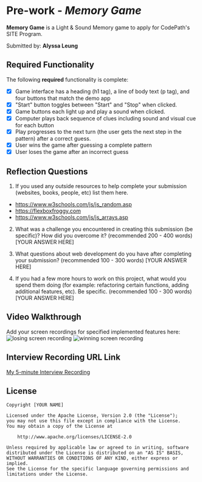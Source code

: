 # Pre-work - *Memory Game*

**Memory Game** is a Light & Sound Memory game to apply for CodePath's SITE Program. 

Submitted by: **Alyssa Leung**


## Required Functionality

The following **required** functionality is complete:

* [x] Game interface has a heading (h1 tag), a line of body text (p tag), and four buttons that match the demo app
* [x] "Start" button toggles between "Start" and "Stop" when clicked. 
* [x] Game buttons each light up and play a sound when clicked. 
* [x] Computer plays back sequence of clues including sound and visual cue for each button
* [x] Play progresses to the next turn (the user gets the next step in the pattern) after a correct guess. 
* [x] User wins the game after guessing a complete pattern
* [x] User loses the game after an incorrect guess

## Reflection Questions
1. If you used any outside resources to help complete your submission (websites, books, people, etc) list them here. 
- https://www.w3schools.com/js/js_random.asp
- https://flexboxfroggy.com
- https://www.w3schools.com/js/js_arrays.asp

2. What was a challenge you encountered in creating this submission (be specific)? How did you overcome it? (recommended 200 - 400 words) 
[YOUR ANSWER HERE]

3. What questions about web development do you have after completing your submission? (recommended 100 - 300 words) 
[YOUR ANSWER HERE]

4. If you had a few more hours to work on this project, what would you spend them doing (for example: refactoring certain functions, adding additional features, etc). Be specific. (recommended 100 - 300 words) 
[YOUR ANSWER HERE]

## Video Walkthrough 

Add your screen recordings for specified implemented features here:
![losing screen recording](https://www.loom.com/share/f1496bca22c149e4a9505c376e05e682?sid=23a101df-1646-477d-9149-ad71c99b714a)
![winning screen recording](https://www.loom.com/share/f61cf43dee444e6eb88b7a336efb9cfb?sid=5378fced-51b4-4a29-ac79-85538bddc972)

## Interview Recording URL Link

[My 5-minute Interview Recording](your-url-link-here)


## License

    Copyright [YOUR NAME]

    Licensed under the Apache License, Version 2.0 (the "License");
    you may not use this file except in compliance with the License.
    You may obtain a copy of the License at

        http://www.apache.org/licenses/LICENSE-2.0

    Unless required by applicable law or agreed to in writing, software
    distributed under the License is distributed on an "AS IS" BASIS,
    WITHOUT WARRANTIES OR CONDITIONS OF ANY KIND, either express or implied.
    See the License for the specific language governing permissions and
    limitations under the License.
